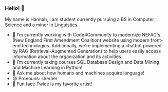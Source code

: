 ### Hello! 👋

My name is Hannah, I am student currently pursuing a BS in Computer Science and a minor in Linguistics. 
- 🔭 I’m currently working with Code4Community to modernize NEFAC's (New England First Amendment Coalition) website using modern front-end technologies. Additionally, we're implementing a chatbot powered by RAG (Retrieval-Augmented Generation) to help users easily access information about the organization and its activities.
- 🌱 I’m currently taking courses SQL Database Design and Data Mining and Machine Learning in Python!
- 💬 Ask me about how humans and machines acquire language! 
- 😄 Pronouns: she/her
- 🍭 Fun fact: Twice is my favorite artist!

